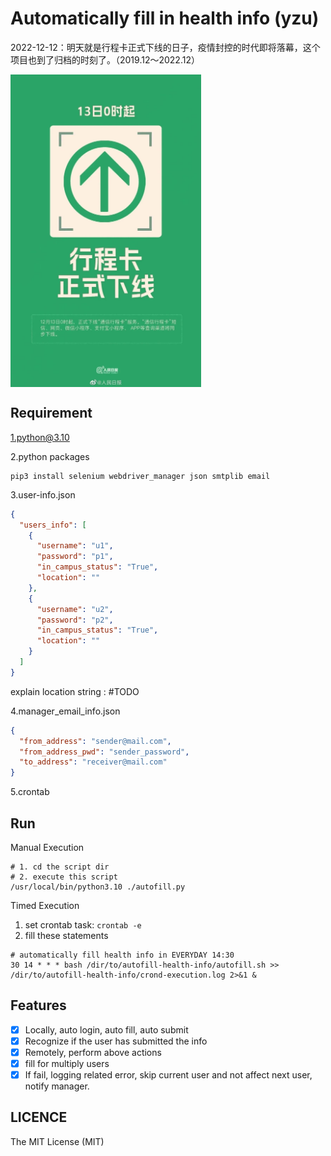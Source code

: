 # Automatically fill in health info (yzu)

2022-12-12：明天就是行程卡正式下线的日子，疫情封控的时代即将落幕，这个项目也到了归档的时刻了。（2019.12～2022.12）

<img src="./images/IMG_3936.JPG"  height = "500" align=center />

## Requirement

1.python@3.10

2.python packages

```shell
pip3 install selenium webdriver_manager json smtplib email
```

3.user-info.json

```json
{
  "users_info": [
    {
      "username": "u1",
      "password": "p1",
      "in_campus_status": "True",
      "location": ""
    },
    {
      "username": "u2",
      "password": "p2",
      "in_campus_status": "True",
      "location": ""
    }
  ]
}
```

explain location string : #TODO

4.manager_email_info.json

```json
{
  "from_address": "sender@mail.com",
  "from_address_pwd": "sender_password",
  "to_address": "receiver@mail.com"
}
```

5.crontab

## Run

Manual Execution

```shell
# 1. cd the script dir
# 2. execute this script
/usr/local/bin/python3.10 ./autofill.py
```

Timed Execution

1. set crontab task: `crontab -e`
2. fill these statements

```shell
# automatically fill health info in EVERYDAY 14:30
30 14 * * * bash /dir/to/autofill-health-info/autofill.sh >> /dir/to/autofill-health-info/crond-execution.log 2>&1 &
```

## Features

- [x] Locally, auto login, auto fill, auto submit
- [x] Recognize if the user has submitted the info
- [x] Remotely, perform above actions
- [x] fill for multiply users
- [x] If fail, logging related error, skip current user and not affect next user, notify manager.

## LICENCE

The MIT License (MIT)
